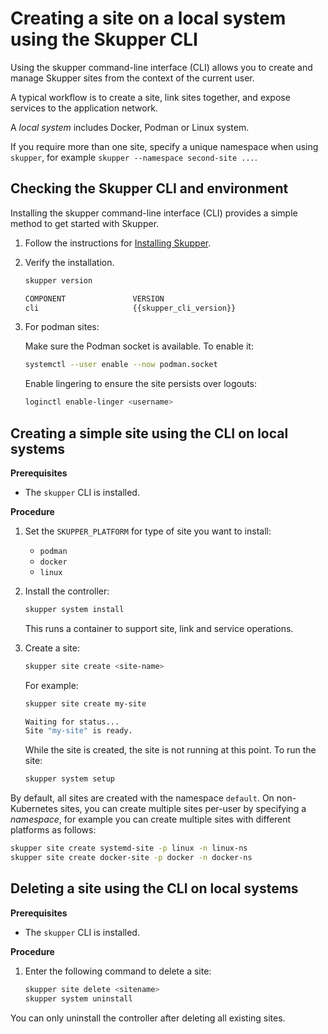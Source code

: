 <a id="system-creating-site-cli"></a>
# Creating a site on a local system using the Skupper CLI

Using the skupper command-line interface (CLI) allows you to create and manage Skupper sites from the context of the current user.

A typical workflow is to create a site, link sites together, and expose services to the application network.

A *local system* includes Docker, Podman or Linux system.

If you require more than one site, specify a unique namespace when using  `skupper`, for example `skupper --namespace second-site ...`.


<a id="system-checking-cli"></a>
## Checking the Skupper CLI and environment

Installing the skupper command-line interface (CLI) provides a simple method to get started with Skupper.

1. Follow the instructions for [Installing Skupper](https://skupper.io/releases/index.html).

2. Verify the installation.
   ```bash
   skupper version
   
   COMPONENT               VERSION
   cli                     {{skupper_cli_version}}
   ```

3. For podman sites:

   Make sure the Podman socket is available. To enable it:
   ```bash
   systemctl --user enable --now podman.socket
   ```
   Enable lingering to ensure the site persists over logouts:
   ```bash
   loginctl enable-linger <username>
   ```

<a id="system-creating-simple-site-cli"></a>
## Creating a simple site using the CLI on local systems

**Prerequisites**

* The `skupper` CLI is installed.

**Procedure**

1. Set the `SKUPPER_PLATFORM` for type of site you want to install:

   * `podman`
   * `docker`
   * `linux`

2. Install the controller:

   ```bash
   skupper system install
   ```
   This runs a container to support site, link and service operations.

3. Create a site:

   ```bash
   skupper site create <site-name>
   ```
   For example:
   ```bash
   skupper site create my-site
   
   Waiting for status...
   Site "my-site" is ready.
   ```
   While the site is created, the site is not running at this point.
   To run the site:
   ```bash
   skupper system setup
   ```

By default, all sites are created with the namespace `default`.
On non-Kubernetes sites, you can create multiple sites per-user by specifying a *namespace*, for example you can create multiple sites with different platforms as follows:

```bash
skupper site create systemd-site -p linux -n linux-ns
skupper site create docker-site -p docker -n docker-ns
```


<a id="system-deleting-site-cli"></a>
## Deleting a site using the CLI on local systems

**Prerequisites**

* The `skupper` CLI is installed.

**Procedure**

1. Enter the following command to delete a site:
   ```bash
   skupper site delete <sitename>
   skupper system uninstall
   ```
You can only uninstall the controller after deleting all existing sites.


[cli-ref]: https://skupperproject.github.io/refdog/commands/index.html

